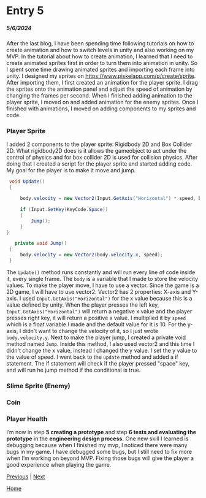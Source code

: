 # Entry 5
##### 5/6/2024

After the last blog, I have been spending time following tutorials on how to create animation and how to switch levels in unity and also working on my MVP. In the tutorial about how to create animation, I learned that I need to create animated sprites first in order to turn them into animation in unity. So I spent some time drawing animated sprites and importing each frame into unity. I designed my sprites on https://www.piskelapp.com/p/create/sprite. After importing them, I first created an animation for the player sprite. I drag the sprites onto the animation panel and adjust the speed of animation by changing the frames per second. When I finished adding animation to the player sprite, I moved on and added animation for the enemy sprites. Once I finished with animations, I moved on adding components to my sprites and code.

### Player Sprite
I added 2 components to the player sprite: Rigidbody 2D and Box Collider 2D. What rigidbody2D does is it allows the gameobject to act under the control of physics and for box collider 2D is used for collision physics. After doing that I created a script for the player sprite and started adding code. My goal for the player is to make it move and jump. 
```C#
 void Update()
 {

     body.velocity = new Vector2(Input.GetAxis("Horizontal") * speed, body.velocity.y);

     if (Input.GetKey(KeyCode.Space))
     {
         Jump();
     }
}

   private void Jump()
 {
     body.velocity = new Vector2(body.velocity.x, speed);
 }

```

The `Update()` method runs constantly and will run every line of code inside it, every single frame. The `body` is a variable that I made to store the velocity values. To make the player move, I have to use a vector. Since the game is a 2D game, I will have to use vector2. Vector2 has 2 properties: X-axis and Y-axis. I used `Input.GetAxis("Horizontal")` for the x value because this is a value defined by unity. When the player presses the left key, `Input.GetAxis("Horizontal")` will return a negative x value and the player presses right key, it will return a positive x value. I multiplied it by `speed` which is a float variable I made and the default value for it is 10. For the y-axis, I didn't want to change the velocity of it, so I just wrote `body.velocity.y`. Next to make the player jump, I created a 
private void method named `Jump`. Inside this method, I also used vector2 and this time I didn't change the x value, instead I changed the y value. I set the y value to the value of speed. I went back to the `update` method and added a if statement. The if statement will check if the player pressed "space" key, and will run he jump method if the conditional is true.

### Slime Sprite (Enemy)


### Coin

### Player Health



I’m now in step **5 creating a prototype** and step **6 tests and evaluating the prototype** in the **engineering design process.** One new skill I learned is debugging because when I finished my mvp, I noticed there were many bugs in my game. I have debugged some bugs, but I still need to fix more when I’m working on beyond MVP. Fixing those bugs will give the player a good experience when playing the game.

[Previous](entry04.md) | [Next](entry06.md)

[Home](../README.md)
